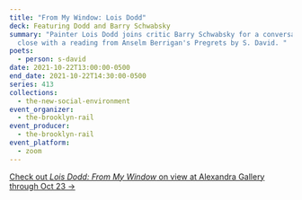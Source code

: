 ```yaml
---
title: "From My Window: Lois Dodd"
deck: Featuring Dodd and Barry Schwabsky
summary: "Painter Lois Dodd joins critic Barry Schwabsky for a conversation. We
  close with a reading from Anselm Berrigan's Pregrets by S. David. "
poets:
  - person: s-david
date: 2021-10-22T13:00:00-0500
end_date: 2021-10-22T14:30:00-0500
series: 413
collections:
  - the-new-social-environment
event_organizer:
  - the-brooklyn-rail
event_producer:
  - the-brooklyn-rail
event_platform:
  - zoom
---
```

[Check out *Lois Dodd: From My Window* on view at Alexandra Gallery through Oct 23 →](https://www.alexandregallery.com/current-exhibitions)